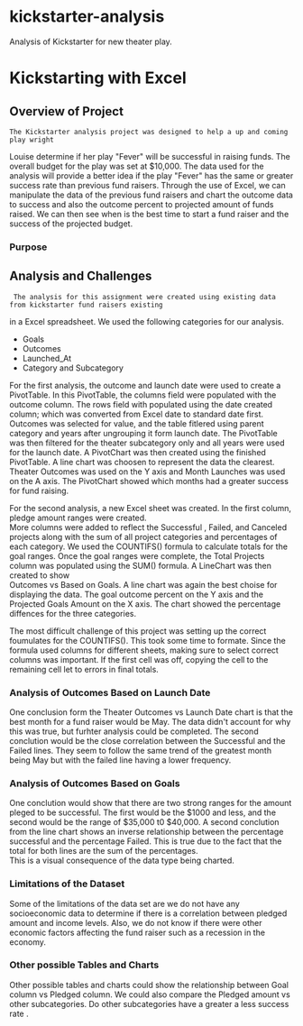 # kickstarter-analysis
Analysis of Kickstarter for new theater play.
# Kickstarting with Excel

## Overview of Project
    
    
    The Kickstarter analysis project was designed to help a up and coming play wright 
Louise determine if her play "Fever" will be successful in raising funds.   The overall 
budget for the play was set at $10,000.   The data used for the analysis will provide a 
better idea if the play "Fever" has the same or greater success rate than previous fund 
raisers.   Through the use of Excel, we can manipulate the data of the previous fund 
raisers and chart the outcome data to success and also the outcome percent to projected 
amount of funds raised.   We can then see when is the best time to start a fund raiser 
and the success of the projected budget.
### Purpose

## Analysis and Challenges

     The analysis for this assignment were created using existing data from kickstarter fund raisers existing 
in a Excel spreadsheet.   We used the following categories for our analysis.

* Goals
* Outcomes
* Launched_At
* Category and Subcategory

For the first analysis, the outcome and launch date were used to create a PivotTable.   In this PivotTable,  the columns 
field were populated with the outcome column.   The rows field with populated using the date created 
column; which was converted from Excel date to standard date first.   Outcomes was selected for value, and 
 the table fitlered using parent category and years after ungrouping it form launch date.   The PivotTable was then 
filtered for the theater subcategory only and all years were used for the launch date.   A PivotChart was then 
created using the finished PivotTable.  A line chart was choosen to represent the data the clearest. Theater Outcomes 
was used on the Y axis and Month Launches was used on the A axis.   The PivotChart showed which months had a greater 
success for fund raising.


For the second analysis,  a new Excel sheet was created.   In the first column, pledge amount ranges were created.  
More columns were added to reflect the  Successful , Failed, and Canceled projects along with the sum of all project categories
and percentages of each category.   We used the COUNTIFS() formula to calculate totals for the goal ranges.   Once the 
goal ranges were complete, the Total Projects column was  populated using the SUM() formula.  A LineChart was then created to show  
Outcomes vs Based on Goals.   A line chart was again the best choise for displaying the data.  The goal outcome percent on the Y axis 
and the Projected Goals Amount on the X axis.   The chart showed the percentage diffences for the three categories.

The most difficult challenge of this project was setting up the correct foumulates for the COUNTIFS().   This took some time to formate. 
Since the formula used columns for different sheets, making sure to select correct columns was important.   If the first cell was off, 
copying the cell to the remaining cell let to errors in final totals.

     


### Analysis of Outcomes Based on Launch Date
 
 One conclusion form the Theater Outcomes vs Launch Date chart is that the best month for a fund raiser would be May.   The data didn't 
 account for why this was true, but furhter analysis could be completed.  The second conclution would be the close correlation between the 
 Successful and the Failed lines.   They seem to follow the same trend of the greatest month being May but with the failed line having a 
 lower frequency.   
 

### Analysis of Outcomes Based on Goals

One conclution would show that there are two strong ranges for the amount pleged to be successful.   The first would be the $1000 and less,
and the second would be the range of $35,000 t0 $40,000.   A second conclution from the line chart shows an inverse relationship between the
percentage successful and the percentage Failed.   This is true due to the fact that the total for both lines are the sum of the percentages.  
This is a visual consequence of the data type being charted.  

### Limitations of the Dataset

Some of the limitations of the data set are we do not have any socioeconomic data to determine if there is a correlation between pledged amount
and income levels.   Also, we do not know if there were other economic factors affecting the fund raiser such as a recession in the economy.

### Other possible Tables and Charts

Other possible tables and charts could show the relationship between Goal column vs Pledged column.   We could also compare the Pledged amount vs
other subcategories.   Do other subcategories have a greater a less success rate .
